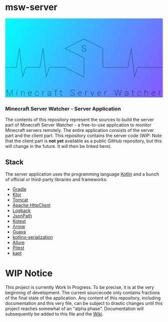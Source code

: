 # msw-server

![MSW Server Banner Logo](banner/msw-server-light-large.png "MSW Server")

### Minecraft Server Watcher - Server Application
The contents of this repository represent the sources to build the server part of Minecraft Server Watcher - a free-to-use application to monitor Minecraft servers remotely. The entire application consists of the server part and the client part. This repository contains the server code (WIP: Note that the client part is **not yet** available as a public GitHub repository, but this will change in the future. It will then be linked here).

## Stack
The server application uses the programming language [Kotlin](https://kotlinlang.org/) and a bunch of official or third-party libraries and frameworks:

- [Gradle](https://gradle.org/)
- [Ktor](https://ktor.io/)
- [Tomcat](http://tomcat.apache.org/)
- [Apache HttpClient](https://hc.apache.org/httpcomponents-client-ga/)
- [Logback](http://logback.qos.ch/)
- [JsonPath](https://github.com/json-path/JsonPath)
- [Kotest](https://kotest.io/)
- [Λrrow](https://arrow-kt.io/)
- [Guava](https://github.com/google/guava)
- [kotlinx-serialization](https://github.com/Kotlin/kotlinx.serialization)
- [Allure](https://github.com/allure-framework)
- [Pitest](https://pitest.org/)
- [kapt](https://kotlinlang.org/docs/reference/kapt.html)

# WIP Notice
This project is currently Work In Progress. To be precise, it is at the very beginning of development. The current sourcecode only contains fractions of the final state of the application. Any content of this repository, including documentation and this very file, can be subject to drastic changes until this project reaches somewhat of an "alpha phase". Documentation will subsequently be added to this file and the [Wiki](https://github.com/RaphaelTarita/msw-server/wiki).
